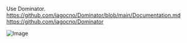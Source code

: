 Use Dominator.
https://github.com/iagocno/Dominator/blob/main/Documentation.md
https://github.com/iagocno/Dominator

![Image](https://github.com/user-attachments/assets/4ee17321-d4c6-4b45-9992-75f63bd43b8b)
